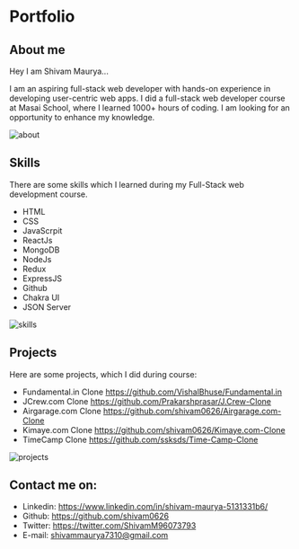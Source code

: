 # Portfolio 

## About me 

Hey I am Shivam Maurya...

I am an aspiring full-stack web developer with hands-on experience in developing user-centric web apps. I did a full-stack web developer course at Masai School, where I learned 1000+ hours of coding. I am looking for an opportunity to enhance my knowledge.

![about](https://user-images.githubusercontent.com/101569590/190901478-570f917e-fcfa-4560-990f-7cf142625e32.PNG)


## Skills 

There are some skills which I learned during my Full-Stack web development course.
 - HTML
 - CSS
 - JavaScrpit
 - ReactJs
 - MongoDB
 - NodeJs
 - Redux
 - ExpressJS
 - Github
 - Chakra UI
 - JSON Server  


 
 ![skills](https://user-images.githubusercontent.com/101569590/190901488-441c9762-1f40-4671-a44f-5308848cc49c.PNG)

 

## Projects 
Here are some projects, which I did during course:
 - Fundamental.in Clone
    https://github.com/VishalBhuse/Fundamental.in
 - JCrew.com Clone
    https://github.com/Prakarshprasar/J.Crew-Clone
 - Airgarage.com Clone
    https://github.com/shivam0626/Airgarage.com-Clone
 - Kimaye.com  Clone
    https://github.com/shivam0626/Kimaye.com-Clone
 - TimeCamp Clone
    https://github.com/ssksds/Time-Camp-Clone
    
  ![projects](https://user-images.githubusercontent.com/101569590/193472145-0ba7903a-95e5-402a-a0fc-64c28b7d6a43.PNG)

## Contact me on:

 - Linkedin: https://www.linkedin.com/in/shivam-maurya-5131331b6/
 - Github: https://github.com/shivam0626
 - Twitter: https://twitter.com/ShivamM96073793
 - E-mail: shivammaurya7310@gmail.com
